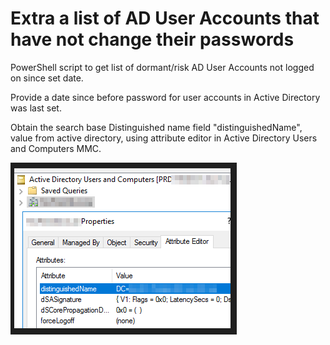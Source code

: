 # Extra a list of AD User Accounts that have not change their passwords

PowerShell script to get list of dormant/risk AD User Accounts not logged on since set date.

Provide a date since before password for user accounts in Active Directory was last set.

Obtain the search base Distinguished name field "distinguishedName", value from active directory, using attribute editor in Active Directory Users and Computers MMC.

![AD Attribute Editor distinguishedName](distinguishedName.png)
